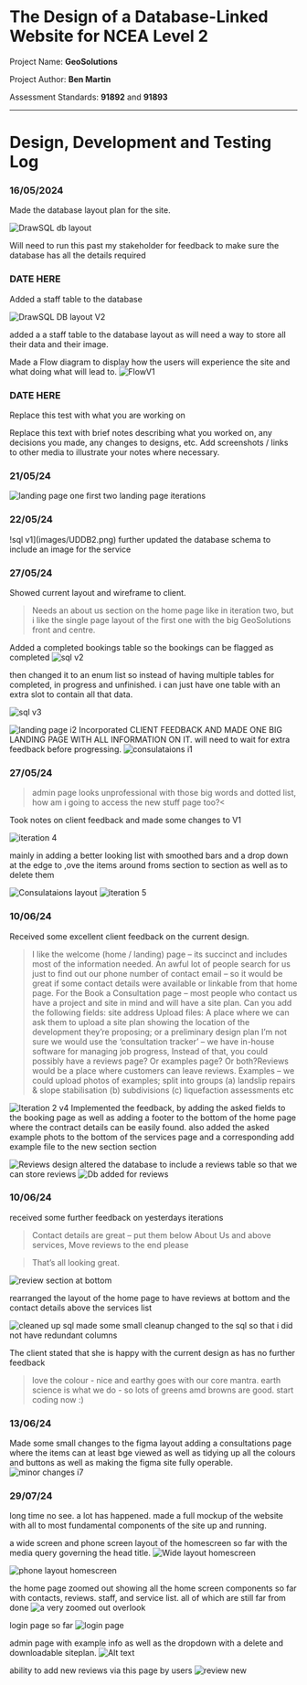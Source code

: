 # The Design of a Database-Linked Website for NCEA Level 2

Project Name: **GeoSolutions**

Project Author: **Ben Martin**

Assessment Standards: **91892** and **91893**


-------------------------------------------------

# Design, Development and Testing Log

### 16/05/2024

Made the database layout plan for the site.

![DrawSQL db layout](images/db.png)

Will need to run this past my stakeholder for feedback to make sure the database has all the details required


### DATE HERE

Added a staff table to the database

![DrawSQL DB layout V2](images/Drawsql2.png)

added a a staff table to the database layout as will need a way to store all their data and their image.

Made a Flow diagram to display how the users will experience the site and what doing what will lead to.
![FlowV1](images/FlowV1.png)


### DATE HERE

Replace this test with what you are working on

Replace this text with brief notes describing what you worked on, any decisions you made, any changes to designs, etc. Add screenshots / links to other media to illustrate your notes where necessary.

### 21/05/24
![landing page one](images/LP1.png)
first two landing page iterations


### 22/05/24
!sql v1](images/UDDB2.png) 
further updated the database schema to include an image for the service


### 27/05/24

Showed current layout and wireframe to client.

> Needs an about us section on the home page like in iteration two, but i like the single page layout of the first one with the big GeoSolutions front and centre.

Added a completed bookings table so the bookings can be flagged as completed
![sql v2](images/COMP1.png)

then changed it to an enum list so instead of having multiple tables for completed, in progress and unfinished. i can just have one table with an extra slot to contain all that data.

![sql v3](images/COMP2.png)

![landing page i2](images/LP2.png)
Incorporated CLIENT FEEDBACK AND MADE ONE BIG LANDING PAGE WITH ALL INFORMATION ON IT.
will need to wait for extra feedback before progressing.
![consulataions i1](images/con_planner.png)

### 27/05/24
> admin page looks unprofessional with those big words and dotted list, how am i going to access the new stuff page too?<

Took notes on client feedback and made some changes to V1

![iteration 4](images/i4.png)

mainly in adding a better looking list with smoothed bars and a drop down at the edge to ,ove the items around froms section to section as well as to delete them

![Consulataions layout](images/con_planner2.png)
![iteration 5](images/i5.png)

### 10/06/24

Received some excellent client feedback on the current design.
> I like the welcome (home / landing) page – its succinct and includes most of the information needed. An awful lot of people search for us just to find out our phone number of contact email – so it would be great if some contact details were available or linkable from that home page. For the Book a Consultation page – most people who contact us have a project and site in mind and will have a site plan.  Can you add the following fields: site address 
>Upload files: A place where we can ask them to upload a site plan showing the location of the development they’re proposing; or a preliminary design plan
> I’m not sure we would use the ‘consultation tracker’ – we have in-house software for managing job progress, Instead of that, you could possibly have a reviews page?  Or examples page?  Or both?Reviews would be a place where customers can leave reviews.
>Examples – we could upload photos of examples; split into groups
>(a) landslip repairs & slope stabilisation
>(b) subdivisions
>(c) liquefaction assessments etc

![Iteration 2 v4](images/I2v4.png)
Implemented the feedback, by adding the asked fields to the booking page as well as adding a footer to the bottom of the home page where the contract details can be easily found.
also added the asked example phots to the bottom of the services page and a corresponding add example file to the new section section

![Reviews design](images/reviewseg.png)
altered the database to include a reviews table so that we can store reviews
![Db added for reviews](images/reviewsdb.png)

### 10/06/24
received some further feedback on yesterdays iterations
>Contact details are great – put them below About Us and above services, Move reviews to the end please

>That’s all looking great.

![review section at bottom](images/refiewqs_bot.png)

rearranged the layout of the home page to have reviews at bottom and the contact details above the services list

![cleaned up sql](images/sqlv4.png)
made some small cleanup changed to the sql so that i did not have redundant columns

The client stated that she is happy with the current design as has no further feedback
>love the colour - nice and earthy goes with our core mantra. earth science is what we do - so lots of greens amd browns are good.
>start coding now :)


### 13/06/24
Made some small changes to the figma layout adding a consultations page where the items can at least bge viewed as well as tidying up all the colours and buttons as well as making the figma site fully operable.
![minor changes i7](images/figmai7.png)

### 29/07/24
long time no see. a lot has happened.
made a full mockup of the website with all to most fundamental components of the site up and running.

a wide screen and phone screen layout of the homescreen so far with the media query governing the head title. 
![Wide layout homescreen](images/wlohs.png)

![phone layout homescreen](images/plohs.png)


the home page zoomed out showing all the home screen components so far
with contacts, reviews. staff, and service list. all of which are still far from done
![a very zoomed out overlook](images/avzool.png)


login page so far
![login page](images/lp.png)

admin page with example info as well as the dropdown with a delete and downloadable siteplan.
![Alt text](images/admine.png)

ability to add new reviews via this page by users
![review new](images/rvp.png)